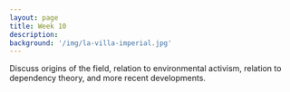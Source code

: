 ```yaml
---
layout: page
title: Week 10
description: 
background: '/img/la-villa-imperial.jpg'
---
```


Discuss origins of the field, relation to environmental activism, relation to dependency theory, and more recent developments.
